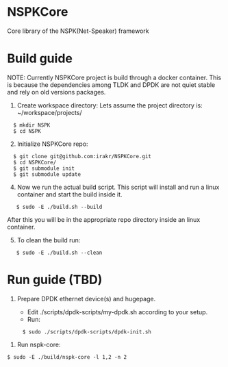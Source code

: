 # NSPKCore

Core library of the NSPK(Net-Speaker) framework

# Build guide

NOTE: Currently NSPKCore project is build through a docker container. This is
because the dependencies among TLDK and DPDK are not quiet stable and rely on old versions packages.

1. Create workspace directory:
  Lets assume the project directory is:
  ~/workspace/projects/
```
  $ mkdir NSPK
  $ cd NSPK
```
2. Initialize NSPKCore repo:
```
  $ git clone git@github.com:irakr/NSPKCore.git
  $ cd NSPKCore/
  $ git submodule init
  $ git submodule update
```
4. Now we run the actual build script.
   This script will install and run a linux container and start the build inside it.
```
   $ sudo -E ./build.sh --build
```
   After this you will be in the appropriate repo directory inside an linux container.

5. To clean the build run:
```
   $ sudo -E ./build.sh --clean
```

# Run guide (TBD)

1. Prepare DPDK ethernet device(s) and hugepage.

   - Edit ./scripts/dpdk-scripts/my-dpdk.sh according to your setup.
   - Run:
```
     $ sudo ./scripts/dpdk-scripts/dpdk-init.sh
```

1. Run nspk-core:
```
$ sudo -E ./build/nspk-core -l 1,2 -n 2
```
